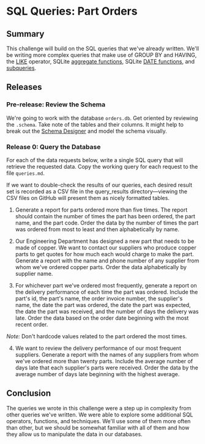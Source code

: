 # SQL Queries:  Part Orders

## Summary 
This challenge will build on the SQL queries that we've already written.  We'll be writing more complex queries that make use of GROUP BY and HAVING, the [LIKE][SQLite like operator] operator, SQLite [aggregate functions][sqlite aggregate functions], SQLite [DATE functions][sqlite date functions], and [subqueries][SQLite subqueries].


## Releases
### Pre-release:  Review the Schema
We're going to work with the database `orders.db`.  Get oriented by reviewing the `.schema`.  Take note of the tables and their columns.  It might help to break out the [Schema Designer][] and model the schema visually.


### Release 0:  Query the Database
For each of the data requests below, write a single SQL query that will retrieve the requested data. Copy the working query for each request to the file `queries.md`.

If we want to double-check the results of our queries, each desired result set is recorded as a CSV file in the query_results directory—viewing the CSV files on GitHub will present them as nicely formatted tables.


1. Generate a report for parts ordered more than five times. The report should contain the number of times the part has been ordered, the part name, and the part code.  Order the data by the number of times the part was ordered from most to least and then alphabetically by name.

2. Our Engineering Department has designed a new part that needs to be made of copper.  We want to contact our suppliers who produce copper parts to get quotes for how much each would charge to make the part.  Generate a report with the name and phone number of any supplier from whom we've ordered copper parts.  Order the data alphabetically by supplier name.

3. For whichever part we've ordered most frequently, generate a report on the delivery performance of each time the part was ordered.  Include the part's id, the part's name, the order invoice number, the supplier's name, the date the part was ordered, the date the part was expected, the date the part was received, and the number of days the delivery was late.  Order the data based on the order date beginning with the most recent order.

  *Note:* Don't hardcode values related to the part ordered the most times.
  
4. We want to review the delivery performance of our most frequent suppliers.  Generate a report with the names of any suppliers from whom we've ordered more than twenty parts.  Include the average number of days late that each supplier's parts were received.  Order the data by the average number of days late beginning with the highest average.


## Conclusion
The queries we wrote in this challenge were a step up in complexity from other queries we've written.  We were able to explore some additional SQL operators, functions, and techniques.  We'll use some of them more often than other, but we should be somewhat familiar with all of them and how they allow us to manipulate the data in our databases. 


[Schema Designer]: https://schemadesigner.devbootcamp.com
[SQLite aggregate functions]: https://www.sqlite.org/lang_aggfunc.html
[SQLite date functions]: https://www.sqlite.org/lang_datefunc.html
[SQLite like operator]: http://www.tutorialspoint.com/sqlite/sqlite_like_clause.htm
[SQLite subqueries]: http://www.techonthenet.com/sqlite/subqueries.php

